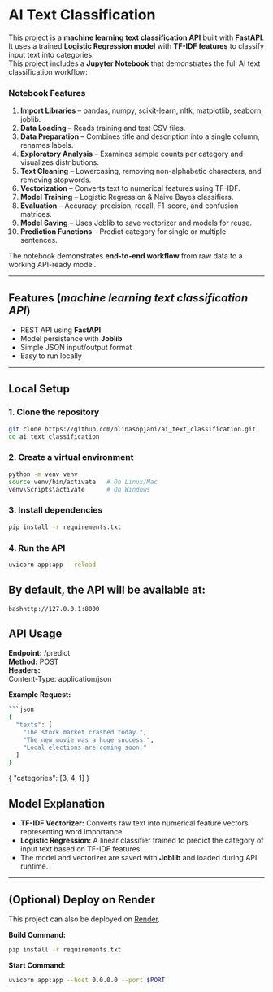 # AI Text Classification

This project is a **machine learning text classification API** built with **FastAPI**.  
It uses a trained **Logistic Regression model** with **TF-IDF features** to classify input text into categories.  
This project includes a **Jupyter Notebook** that demonstrates the full AI text classification workflow:

### Notebook Features

1. **Import Libraries** – pandas, numpy, scikit-learn, nltk, matplotlib, seaborn, joblib.  
2. **Data Loading** – Reads training and test CSV files.  
3. **Data Preparation** – Combines title and description into a single column, renames labels.  
4. **Exploratory Analysis** – Examines sample counts per category and visualizes distributions.  
5. **Text Cleaning** – Lowercasing, removing non-alphabetic characters, and removing stopwords.  
6. **Vectorization** – Converts text to numerical features using TF-IDF.  
7. **Model Training** – Logistic Regression & Naive Bayes classifiers.  
8. **Evaluation** – Accuracy, precision, recall, F1-score, and confusion matrices.  
9. **Model Saving** – Uses Joblib to save vectorizer and models for reuse.  
10. **Prediction Functions** – Predict category for single or multiple sentences.  

The notebook demonstrates **end-to-end workflow** from raw data to a working API-ready model.

---

##  Features (*machine learning text classification API*)
- REST API using **FastAPI**  
- Model persistence with **Joblib**  
- Simple JSON input/output format  
- Easy to run locally  

---

##  Local Setup

### 1. Clone the repository
```bash
git clone https://github.com/blinasopjani/ai_text_classification.git
cd ai_text_classification
```
### 2. Create a virtual environment
```bash
python -m venv venv
source venv/bin/activate   # On Linux/Mac
venv\Scripts\activate      # On Windows
```

### 3. Install dependencies
```bash
pip install -r requirements.txt
```
### 4. Run the API
```bash
uvicorn app:app --reload
```
## By default, the API will be available at:
```bashhttp://127.0.0.1:8000```

##  API Usage

**Endpoint:**  /predict <br>
**Method:**  POST <br>
**Headers:** <br>
Content-Type: application/json

**Example Request:**  
```bash
```json
{
  "texts": [
    "The stock market crashed today.",
    "The new movie was a huge success.",
    "Local elections are coming soon."
  ]
}
```

{
  "categories": [3, 4, 1]
}

##  Model Explanation

- **TF-IDF Vectorizer:** Converts raw text into numerical feature vectors representing word importance.  
- **Logistic Regression:** A linear classifier trained to predict the category of input text based on TF-IDF features.  
- The model and vectorizer are saved with **Joblib** and loaded during API runtime.  

---

##  (Optional) Deploy on Render

This project can also be deployed on [Render](https://render.com).  

**Build Command:**  
```bash
pip install -r requirements.txt
```
**Start Command:**
```bash 
uvicorn app:app --host 0.0.0.0 --port $PORT
```









